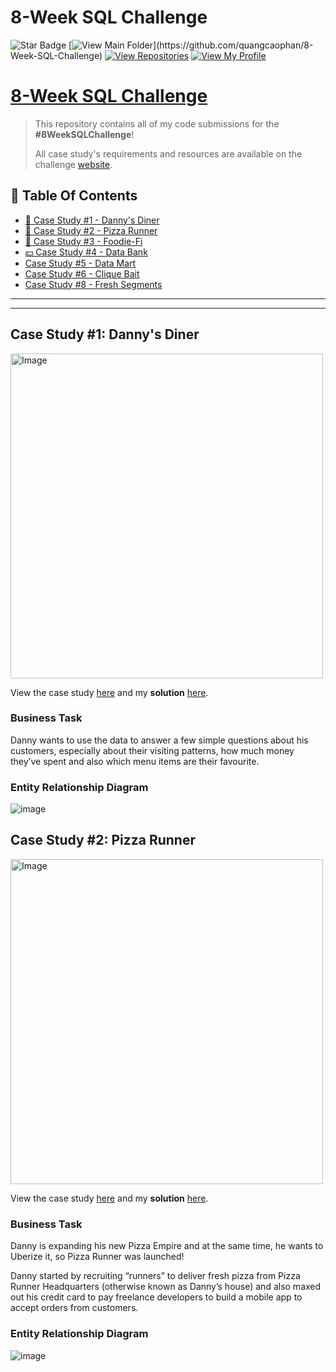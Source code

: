 # 8-Week SQL Challenge
![Star Badge](https://img.shields.io/static/v1?label=%F0%9F%8C%9F&message=If%20Useful&style=style=flat&color=BC4E99)
[![View Main Folder](https://img.shields.io/badge/View-Main_Folder-971901?)](https://github.com/quangcaophan/8-Week-SQL-Challenge)
[![View Repositories](https://img.shields.io/badge/View-My_Repositories-blue?logo=GitHub)](https://github.com/quangcaophan?tab=repositories)
[![View My Profile](https://img.shields.io/badge/View-My_Profile-green?logo=GitHub)](https://github.com/quangcaophan)

# [8-Week SQL Challenge](https://8weeksqlchallenge.com)
> This repository contains all of my code submissions for the **#8WeekSQLChallenge**! 
>
> All case study's requirements and resources are available on the challenge [website](https://8weeksqlchallenge.com).

## 📕  Table Of Contents
* [🍜 Case Study #1 - Danny's Diner](#-case-study-1-dannys-diner)
* [🍕 Case Study #2 - Pizza Runner](#-case-study-2-pizza-runner)
* [🥑 Case Study #3 - Foodie-Fi](#-case-study-3-foodie-fi)
* [💵 Case Study #4 - Data Bank](#-case-study-4-data-bank)
* [Case Study #5 - Data Mart](#case-study-5-data-mart)
* [Case Study #6 - Clique Bait](#case-study-6-clique-bait)
* [Case Study #8 - Fresh Segments](#case-study-8-fresh-segments)
---

***

## Case Study #1: Danny's Diner 
<img src="https://user-images.githubusercontent.com/81607668/127727503-9d9e7a25-93cb-4f95-8bd0-20b87cb4b459.png" alt="Image" width="500" height="520">

View the case study [here](https://8weeksqlchallenge.com/case-study-1/) and my **solution** [here](https://github.com/quangcaophan/8-Week-Sql-Challenge/tree/main/8%20Week%20SQL%20Challenge/Case%20Study%20%231%20-%20Danny's%20Diner).

### Business Task
Danny wants to use the data to answer a few simple questions about his customers, especially about their visiting patterns, how much money they’ve spent and also which menu items are their favourite. 

### Entity Relationship Diagram

![image](https://user-images.githubusercontent.com/81607668/127271130-dca9aedd-4ca9-4ed8-b6ec-1e1920dca4a8.png)


## Case Study #2: Pizza Runner

<img src="https://user-images.githubusercontent.com/81607668/127271856-3c0d5b4a-baab-472c-9e24-3c1e3c3359b2.png" alt="Image" width="500" height="520">

View the case study [here](https://8weeksqlchallenge.com/case-study-2/) and my **solution** [here](https://github.com/quangcaophan/8-Week-Sql-Challenge/tree/main/8%20Week%20SQL%20Challenge/Case%20Study%20%232%20-%20Pizza%20Runner/A.%20Pizza%20Metrics).

### Business Task
Danny is expanding his new Pizza Empire and at the same time, he wants to Uberize it, so Pizza Runner was launched!

Danny started by recruiting “runners” to deliver fresh pizza from Pizza Runner Headquarters (otherwise known as Danny’s house) and also maxed out his credit card to pay freelance developers to build a mobile app to accept orders from customers. 

### Entity Relationship Diagram

![image](https://user-images.githubusercontent.com/81607668/127271531-0b4da8c7-8b24-4a14-9093-0795c4fa037e.png)



